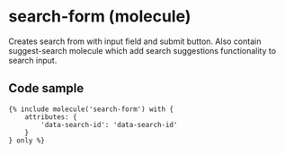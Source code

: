 # search-form (molecule)

Creates search from with input field and submit button. Also contain suggest-search molecule which add search suggestions functionality to search input.

## Code sample

```
{% include molecule('search-form') with {
    attributes: {
        'data-search-id': 'data-search-id'
    }
} only %}
```
